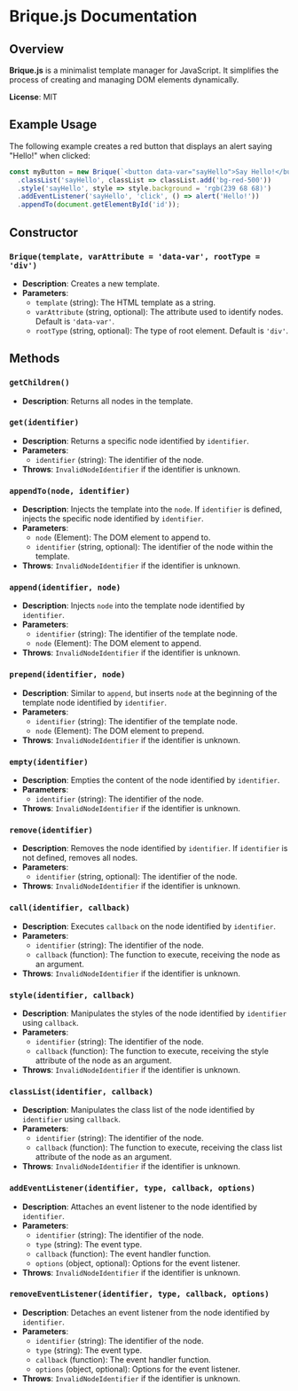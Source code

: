 # Brique.js Documentation

## Overview

**Brique.js** is a minimalist template manager for JavaScript. It simplifies the process of creating and managing DOM elements dynamically.

**License**: MIT

## Example Usage

The following example creates a red button that displays an alert saying "Hello!" when clicked:

```javascript
const myButton = new Brique(`<button data-var="sayHello">Say Hello!</button>`)
  .classList('sayHello', classList => classList.add('bg-red-500'))
  .style('sayHello', style => style.background = 'rgb(239 68 68)')
  .addEventListener('sayHello', 'click', () => alert('Hello!'))
  .appendTo(document.getElementById('id'));
```

## Constructor

### `Brique(template, varAttribute = 'data-var', rootType = 'div')`

- **Description**: Creates a new template.
- **Parameters**:
  - `template` (string): The HTML template as a string.
  - `varAttribute` (string, optional): The attribute used to identify nodes. Default is `'data-var'`.
  - `rootType` (string, optional): The type of root element. Default is `'div'`.

## Methods

### `getChildren()`

- **Description**: Returns all nodes in the template.

### `get(identifier)`

- **Description**: Returns a specific node identified by `identifier`.
- **Parameters**:
  - `identifier` (string): The identifier of the node.
- **Throws**: `InvalidNodeIdentifier` if the identifier is unknown.

### `appendTo(node, identifier)`

- **Description**: Injects the template into the `node`. If `identifier` is defined, injects the specific node identified by `identifier`.
- **Parameters**:
  - `node` (Element): The DOM element to append to.
  - `identifier` (string, optional): The identifier of the node within the template.
- **Throws**: `InvalidNodeIdentifier` if the identifier is unknown.

### `append(identifier, node)`

- **Description**: Injects `node` into the template node identified by `identifier`.
- **Parameters**:
  - `identifier` (string): The identifier of the template node.
  - `node` (Element): The DOM element to append.
- **Throws**: `InvalidNodeIdentifier` if the identifier is unknown.

### `prepend(identifier, node)`

- **Description**: Similar to `append`, but inserts `node` at the beginning of the template node identified by `identifier`.
- **Parameters**:
  - `identifier` (string): The identifier of the template node.
  - `node` (Element): The DOM element to prepend.
- **Throws**: `InvalidNodeIdentifier` if the identifier is unknown.

### `empty(identifier)`

- **Description**: Empties the content of the node identified by `identifier`.
- **Parameters**:
  - `identifier` (string): The identifier of the node.
- **Throws**: `InvalidNodeIdentifier` if the identifier is unknown.

### `remove(identifier)`

- **Description**: Removes the node identified by `identifier`. If `identifier` is not defined, removes all nodes.
- **Parameters**:
  - `identifier` (string, optional): The identifier of the node.
- **Throws**: `InvalidNodeIdentifier` if the identifier is unknown.

### `call(identifier, callback)`

- **Description**: Executes `callback` on the node identified by `identifier`.
- **Parameters**:
  - `identifier` (string): The identifier of the node.
  - `callback` (function): The function to execute, receiving the node as an argument.
- **Throws**: `InvalidNodeIdentifier` if the identifier is unknown.

### `style(identifier, callback)`

- **Description**: Manipulates the styles of the node identified by `identifier` using `callback`.
- **Parameters**:
  - `identifier` (string): The identifier of the node.
  - `callback` (function): The function to execute, receiving the style attribute of the node as an argument.
- **Throws**: `InvalidNodeIdentifier` if the identifier is unknown.

### `classList(identifier, callback)`

- **Description**: Manipulates the class list of the node identified by `identifier` using `callback`.
- **Parameters**:
  - `identifier` (string): The identifier of the node.
  - `callback` (function): The function to execute, receiving the class list attribute of the node as an argument.
- **Throws**: `InvalidNodeIdentifier` if the identifier is unknown.

### `addEventListener(identifier, type, callback, options)`

- **Description**: Attaches an event listener to the node identified by `identifier`.
- **Parameters**:
  - `identifier` (string): The identifier of the node.
  - `type` (string): The event type.
  - `callback` (function): The event handler function.
  - `options` (object, optional): Options for the event listener.
- **Throws**: `InvalidNodeIdentifier` if the identifier is unknown.

### `removeEventListener(identifier, type, callback, options)`

- **Description**: Detaches an event listener from the node identified by `identifier`.
- **Parameters**:
  - `identifier` (string): The identifier of the node.
  - `type` (string): The event type.
  - `callback` (function): The event handler function.
  - `options` (object, optional): Options for the event listener.
- **Throws**: `InvalidNodeIdentifier` if the identifier is unknown.
